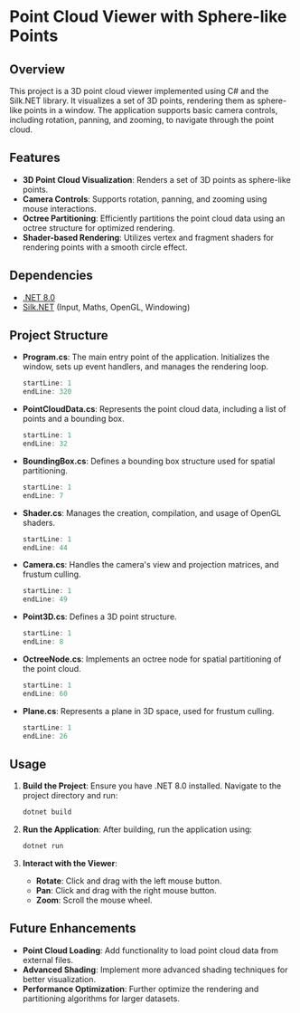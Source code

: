 # Point Cloud Viewer with Sphere-like Points

## Overview

This project is a 3D point cloud viewer implemented using C# and the Silk.NET library. It visualizes a set of 3D points, rendering them as sphere-like points in a window. The application supports basic camera controls, including rotation, panning, and zooming, to navigate through the point cloud.

## Features

- **3D Point Cloud Visualization**: Renders a set of 3D points as sphere-like points.
- **Camera Controls**: Supports rotation, panning, and zooming using mouse interactions.
- **Octree Partitioning**: Efficiently partitions the point cloud data using an octree structure for optimized rendering.
- **Shader-based Rendering**: Utilizes vertex and fragment shaders for rendering points with a smooth circle effect.

## Dependencies

- [.NET 8.0](https://dotnet.microsoft.com/download/dotnet/8.0)
- [Silk.NET](https://github.com/dotnet/Silk.NET) (Input, Maths, OpenGL, Windowing)

## Project Structure

- **Program.cs**: The main entry point of the application. Initializes the window, sets up event handlers, and manages the rendering loop.
  ```csharp:Program.cs
  startLine: 1
  endLine: 320
  ```

- **PointCloudData.cs**: Represents the point cloud data, including a list of points and a bounding box.
  ```csharp:PointCloudData.cs
  startLine: 1
  endLine: 32
  ```

- **BoundingBox.cs**: Defines a bounding box structure used for spatial partitioning.
  ```csharp:BoundingBox.cs
  startLine: 1
  endLine: 7
  ```

- **Shader.cs**: Manages the creation, compilation, and usage of OpenGL shaders.
  ```csharp:Shader.cs
  startLine: 1
  endLine: 44
  ```

- **Camera.cs**: Handles the camera's view and projection matrices, and frustum culling.
  ```csharp:Camera.cs
  startLine: 1
  endLine: 49
  ```

- **Point3D.cs**: Defines a 3D point structure.
  ```csharp:Point3D.cs
  startLine: 1
  endLine: 8
  ```

- **OctreeNode.cs**: Implements an octree node for spatial partitioning of the point cloud.
  ```csharp:OctreeNode.cs
  startLine: 1
  endLine: 60
  ```

- **Plane.cs**: Represents a plane in 3D space, used for frustum culling.
  ```csharp:Plane.cs
  startLine: 1
  endLine: 26
  ```

## Usage

1. **Build the Project**: Ensure you have .NET 8.0 installed. Navigate to the project directory and run:
   ```sh
   dotnet build
   ```

2. **Run the Application**: After building, run the application using:
   ```sh
   dotnet run
   ```

3. **Interact with the Viewer**:
   - **Rotate**: Click and drag with the left mouse button.
   - **Pan**: Click and drag with the right mouse button.
   - **Zoom**: Scroll the mouse wheel.

## Future Enhancements

- **Point Cloud Loading**: Add functionality to load point cloud data from external files.
- **Advanced Shading**: Implement more advanced shading techniques for better visualization.
- **Performance Optimization**: Further optimize the rendering and partitioning algorithms for larger datasets.

